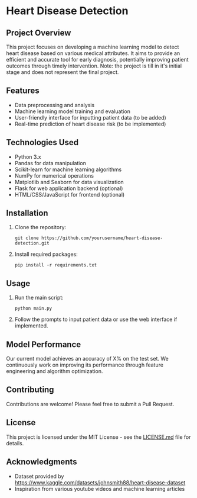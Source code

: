 # Heart Disease Detection

## Project Overview

This project focuses on developing a machine learning model to detect heart disease based on various medical attributes. It aims to provide an efficient and accurate tool for early diagnosis, potentially improving patient outcomes through timely intervention.
Note: the project is till in it's initial stage and does not represent the final project. 

## Features

- Data preprocessing and analysis
- Machine learning model training and evaluation
- User-friendly interface for inputting patient data (to be added)
- Real-time prediction of heart disease risk (to be implemented)

## Technologies Used

- Python 3.x
- Pandas for data manipulation
- Scikit-learn for machine learning algorithms
- NumPy for numerical operations
- Matplotlib and Seaborn for data visualization
- Flask for web application backend (optional)
- HTML/CSS/JavaScript for frontend (optional)

## Installation

1. Clone the repository:
   ```
   git clone https://github.com/yourusername/heart-disease-detection.git
   ```
2. Install required packages:
   ```
   pip install -r requirements.txt
   ```

## Usage

1. Run the main script:
   ```
   python main.py
   ```
2. Follow the prompts to input patient data or use the web interface if implemented.

## Model Performance

Our current model achieves an accuracy of X% on the test set. We continuously work on improving its performance through feature engineering and algorithm optimization.

## Contributing

Contributions are welcome! Please feel free to submit a Pull Request.

## License

This project is licensed under the MIT License - see the [LICENSE.md](LICENSE.md) file for details.

## Acknowledgments

- Dataset provided by https://www.kaggle.com/datasets/johnsmith88/heart-disease-dataset
- Inspiration from various youtube videos and machine learning articles
